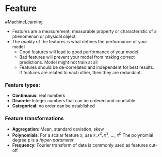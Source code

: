 # Feature
#MachineLearning 
- Features are a measurement, measurable property or characteristic of a phenomenon or physical object.
- The *quality* of the features is what defines the performance of your model
	- Good features will lead to good performance of your model
	- Bad features will prevent your model from making correct predictions. Model might not train at all
	- Features should be de-correlated and independent for best results. If features are related to each other, then they are redundant. 
###  Feature types:
- **Continuous**: real numbers
- **Discrete**: Integer numbers that can be ordered and countable
- **Categorical**: no order can be established

### Feature transformations 
- **Aggregation**: Mean, standard deviation, skew
- **Polynomials**: For a scalar feature x, use $x, x^2, x^3$, ..., $x^p$ The polynomial degree p is a *hyper-parameter*
- **Frequency**: Fourier transform of data is commonly used as features cut-off
